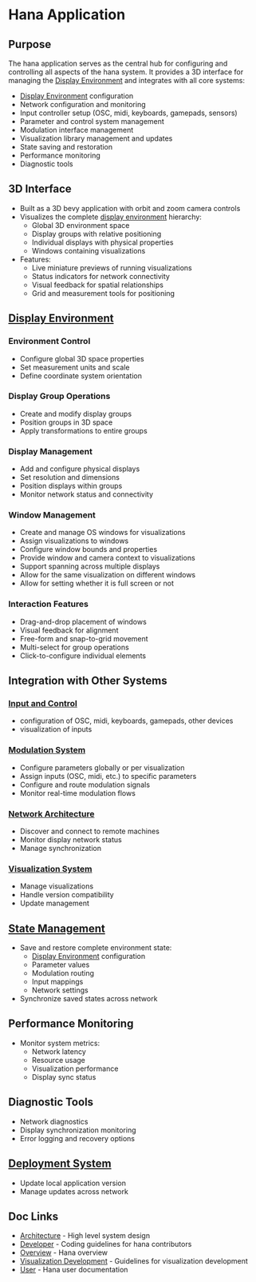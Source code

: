 # Hana Application
## Purpose
The hana application serves as the central hub for configuring
and controlling all aspects of the hana system. It provides
a 3D interface for managing the [Display Environment](./display.md) and integrates with all core systems:
- [Display Environment](./display.md) configuration
- Network configuration and monitoring
- Input controller setup (OSC, midi, keyboards, gamepads, sensors)
- Parameter and control system management
- Modulation interface management
- Visualization library management and updates
- State saving and restoration
- Performance monitoring
- Diagnostic tools
## 3D Interface
- Built as a 3D bevy application with orbit and zoom camera controls
- Visualizes the complete [display environment](display.md) hierarchy:
    - Global 3D environment space
    - Display groups with relative positioning
    - Individual displays with physical properties
    - Windows containing visualizations
- Features:
    - Live miniature previews of running visualizations
    - Status indicators for network connectivity
    - Visual feedback for spatial relationships
    - Grid and measurement tools for positioning
## [Display Environment](display.md)
### Environment Control
- Configure global 3D space properties
- Set measurement units and scale
- Define coordinate system orientation
### Display Group Operations
- Create and modify display groups
- Position groups in 3D space
- Apply transformations to entire groups
### Display Management
- Add and configure physical displays
- Set resolution and dimensions
- Position displays within groups
- Monitor network status and connectivity
### Window Management
- Create and manage OS windows for visualizations
- Assign visualizations to windows
- Configure window bounds and properties
- Provide window and camera context to visualizations
- Support spanning across multiple displays
- Allow for the same visualization on different windows
- Allow for setting whether it is full screen or not
### Interaction Features
- Drag-and-drop placement of windows
- Visual feedback for alignment
- Free-form and snap-to-grid movement
- Multi-select for group operations
- Click-to-configure individual elements
## Integration with Other Systems
### [Input and Control](./input)
- configuration of OSC, midi, keyboards, gamepads, other devices
- visualization of inputs
### [Modulation System](./modulation.md)
- Configure parameters globally or per visualization
- Assign inputs (OSC, midi, etc.) to specific parameters
- Configure and route modulation signals
- Monitor real-time modulation flows
### [Network Architecture](./network.md)
- Discover and connect to remote machines
- Monitor display network status
- Manage synchronization
### [Visualization System](./visualizations.md)
- Manage visualizations
- Handle version compatibility
- Update management
## [State Management](./state.md)
- Save and restore complete environment state:
    - [Display Environment](./display.md) configuration
    - Parameter values
    - Modulation routing
    - Input mappings
    - Network settings
- Synchronize saved states across network
## Performance Monitoring
- Monitor system metrics:
    - Network latency
    - Resource usage
    - Visualization performance
    - Display sync status
## Diagnostic Tools
- Network diagnostics
- Display synchronization monitoring
- Error logging and recovery options
## [Deployment System](deployment.md)
- Update local application version
- Manage updates across network

## Doc Links
- [Architecture](README.md) - High level system design
- [Developer](../developer/README.md) - Coding guidelines for hana contributors
- [Overview](../../README.md) - Hana overview
- [Visualization Development](../developer/README.md) - Guidelines for visualization development
- [User](../user/README.md) - Hana user documentation
